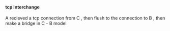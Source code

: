 #### tcp interchange
A recieved a tcp connection from C , then flush to the connection to B , then make a bridge in C - B model
